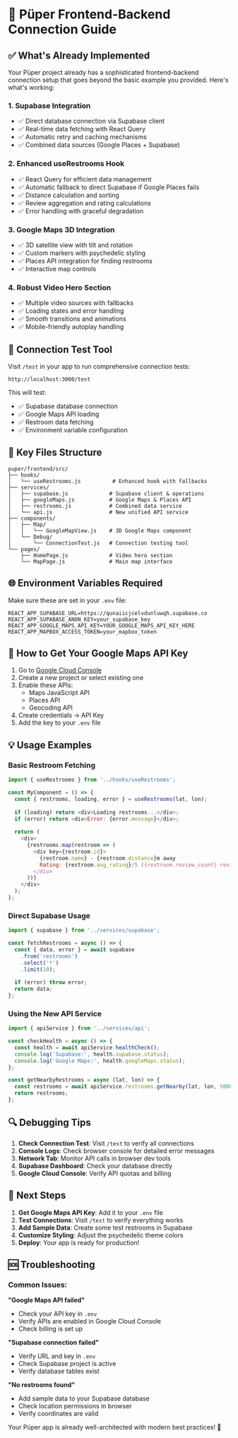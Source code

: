 # 🚀 Püper Frontend-Backend Connection Guide

## ✅ What's Already Implemented

Your Püper project already has a sophisticated frontend-backend connection setup that goes beyond the basic example you provided. Here's what's working:

### 1. **Supabase Integration** 
- ✅ Direct database connection via Supabase client
- ✅ Real-time data fetching with React Query
- ✅ Automatic retry and caching mechanisms
- ✅ Combined data sources (Google Places + Supabase)

### 2. **Enhanced useRestrooms Hook**
- ✅ React Query for efficient data management
- ✅ Automatic fallback to direct Supabase if Google Places fails
- ✅ Distance calculation and sorting
- ✅ Review aggregation and rating calculations
- ✅ Error handling with graceful degradation

### 3. **Google Maps 3D Integration**
- ✅ 3D satellite view with tilt and rotation
- ✅ Custom markers with psychedelic styling
- ✅ Places API integration for finding restrooms
- ✅ Interactive map controls

### 4. **Robust Video Hero Section**
- ✅ Multiple video sources with fallbacks
- ✅ Loading states and error handling
- ✅ Smooth transitions and animations
- ✅ Mobile-friendly autoplay handling

## 🔧 Connection Test Tool

Visit `/test` in your app to run comprehensive connection tests:

```
http://localhost:3000/test
```

This will test:
- ✅ Supabase database connection
- ✅ Google Maps API loading
- ✅ Restroom data fetching
- ✅ Environment variable configuration

## 📁 Key Files Structure

```
puper/frontend/src/
├── hooks/
│   └── useRestrooms.js          # Enhanced hook with fallbacks
├── services/
│   ├── supabase.js             # Supabase client & operations
│   ├── googleMaps.js           # Google Maps & Places API
│   ├── restrooms.js            # Combined data service
│   └── api.js                  # New unified API service
├── components/
│   ├── Map/
│   │   └── GoogleMapView.js    # 3D Google Maps component
│   └── Debug/
│       └── ConnectionTest.js   # Connection testing tool
└── pages/
    ├── HomePage.js             # Video hero section
    └── MapPage.js              # Main map interface
```

## 🌐 Environment Variables Required

Make sure these are set in your `.env` file:

```env
REACT_APP_SUPABASE_URL=https://qunaiicjcelvdunluwqh.supabase.co
REACT_APP_SUPABASE_ANON_KEY=your_supabase_key
REACT_APP_GOOGLE_MAPS_API_KEY=YOUR_GOOGLE_MAPS_API_KEY_HERE
REACT_APP_MAPBOX_ACCESS_TOKEN=your_mapbox_token
```

## 🚀 How to Get Your Google Maps API Key

1. Go to [Google Cloud Console](https://console.cloud.google.com/)
2. Create a new project or select existing one
3. Enable these APIs:
   - Maps JavaScript API
   - Places API
   - Geocoding API
4. Create credentials → API Key
5. Add the key to your `.env` file

## 💡 Usage Examples

### Basic Restroom Fetching
```javascript
import { useRestrooms } from '../hooks/useRestrooms';

const MyComponent = () => {
  const { restrooms, loading, error } = useRestrooms(lat, lon);
  
  if (loading) return <div>Loading restrooms...</div>;
  if (error) return <div>Error: {error.message}</div>;
  
  return (
    <div>
      {restrooms.map(restroom => (
        <div key={restroom.id}>
          {restroom.name} - {restroom.distance}m away
          Rating: {restroom.avg_rating}/5 ({restroom.review_count} reviews)
        </div>
      ))}
    </div>
  );
};
```

### Direct Supabase Usage
```javascript
import { supabase } from '../services/supabase';

const fetchRestrooms = async () => {
  const { data, error } = await supabase
    .from('restrooms')
    .select('*')
    .limit(10);
    
  if (error) throw error;
  return data;
};
```

### Using the New API Service
```javascript
import { apiService } from '../services/api';

const checkHealth = async () => {
  const health = await apiService.healthCheck();
  console.log('Supabase:', health.supabase.status);
  console.log('Google Maps:', health.googleMaps.status);
};

const getNearbyRestrooms = async (lat, lon) => {
  const restrooms = await apiService.restrooms.getNearby(lat, lon, 5000);
  return restrooms;
};
```

## 🔍 Debugging Tips

1. **Check Connection Test**: Visit `/test` to verify all connections
2. **Console Logs**: Check browser console for detailed error messages
3. **Network Tab**: Monitor API calls in browser dev tools
4. **Supabase Dashboard**: Check your database directly
5. **Google Cloud Console**: Verify API quotas and billing

## 🎯 Next Steps

1. **Get Google Maps API Key**: Add it to your `.env` file
2. **Test Connections**: Visit `/test` to verify everything works
3. **Add Sample Data**: Create some test restrooms in Supabase
4. **Customize Styling**: Adjust the psychedelic theme colors
5. **Deploy**: Your app is ready for production!

## 🆘 Troubleshooting

### Common Issues:

**"Google Maps API failed"**
- Check your API key in `.env`
- Verify APIs are enabled in Google Cloud Console
- Check billing is set up

**"Supabase connection failed"**
- Verify URL and key in `.env`
- Check Supabase project is active
- Verify database tables exist

**"No restrooms found"**
- Add sample data to your Supabase database
- Check location permissions in browser
- Verify coordinates are valid

Your Püper app is already well-architected with modern best practices! 🎉
